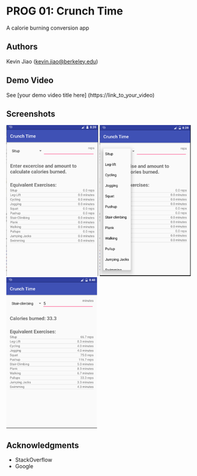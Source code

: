 # PROG 01: Crunch Time

A calorie burning conversion app
## Authors

Kevin Jiao ([kevin.jiao@berkeley.edu](mailto:kevin.jiao@berkeley.edu))

## Demo Video

See [your demo video title here] (https://link_to_your_video)

## Screenshots

<img src="screenshots/start.png" height="400" alt="Screenshot"/>
<img src="screenshots/dropdown.png" height="400" alt="Screenshot"/>
<img src="screenshots/input.png" height="400" alt="Screenshot"/>

## Acknowledgments

* StackOverflow
* Google


